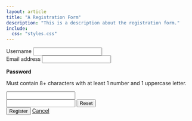 ```yaml
---
layout: article
title: "A Registration Form"
description: "This is a description about the registration form."
include:
  css: "styles.css"
---
```


<form class="form spacing">

  <div class="field">
    <label class="field__label" for="firstName">Username</label>
    <input class="input" type="text" name="firstName" id="firstName" required>
  </div>

  <div class="field">
    <label class="field__label" for="emailAddress">Email address</label>
    <input class="input" type="email" name="emailAddress" id="emailAddress" required>
  </div>

  <div class="field">
    <label class="field__label" for="password">
      <p><strong>Password</strong></p>
      <p class="field__hint" id="passwordhint">Must contain 8+ characters with at least 1 number and 1 uppercase letter.</p>
    </label>
    <input class="input" type="password" name="password" id="password" aria-describedby="passwordhint" required>
  </div>

  <div class="field level">
    <input class="input" type="text" name="example" id="example" required>
    <button class="button button_color_primary">Reset</button>
  </div>

  <div class="field field_action">
    <div class="field__group">
      <button class="button button_color_primary">Register</button>
      <a class="link link_subtle" href="#">Cancel</a>
    </div>
  </div>

</form>

